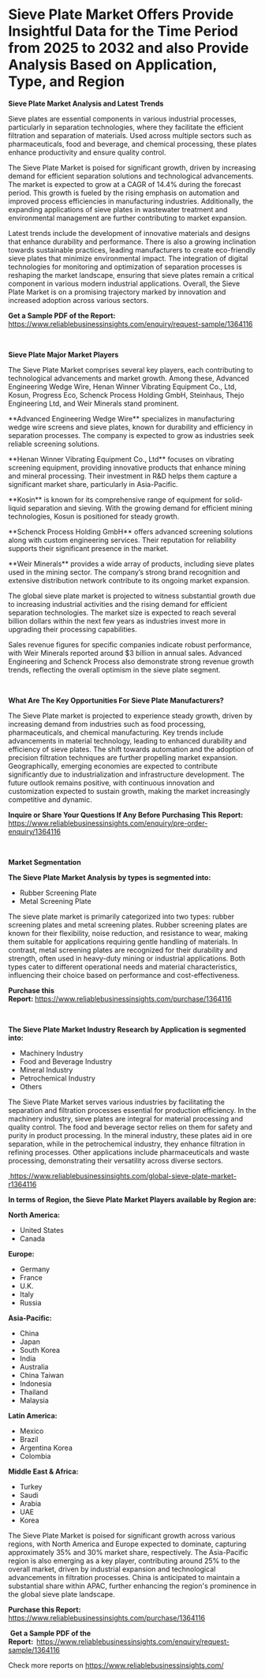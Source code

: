 <p><h1>Sieve Plate Market Offers Provide Insightful Data for the Time Period from 2025 to 2032 and also Provide Analysis Based on Application, Type, and Region</h1></p><p><strong>Sieve Plate Market Analysis and Latest Trends</strong></p>
<p><p>Sieve plates are essential components in various industrial processes, particularly in separation technologies, where they facilitate the efficient filtration and separation of materials. Used across multiple sectors such as pharmaceuticals, food and beverage, and chemical processing, these plates enhance productivity and ensure quality control.</p><p>The Sieve Plate Market is poised for significant growth, driven by increasing demand for efficient separation solutions and technological advancements. The market is expected to grow at a CAGR of 14.4% during the forecast period. This growth is fueled by the rising emphasis on automation and improved process efficiencies in manufacturing industries. Additionally, the expanding applications of sieve plates in wastewater treatment and environmental management are further contributing to market expansion.</p><p>Latest trends include the development of innovative materials and designs that enhance durability and performance. There is also a growing inclination towards sustainable practices, leading manufacturers to create eco-friendly sieve plates that minimize environmental impact. The integration of digital technologies for monitoring and optimization of separation processes is reshaping the market landscape, ensuring that sieve plates remain a critical component in various modern industrial applications. Overall, the Sieve Plate Market is on a promising trajectory marked by innovation and increased adoption across various sectors.</p></p>
<p><strong>Get a Sample PDF of the Report:&nbsp;</strong> <a href="https://www.reliablebusinessinsights.com/enquiry/request-sample/1364116?utm_campaign=2227&utm_medium=2&utm_source=Github&utm_content=ia&utm_term=07022025&utm_id=sieve-plate">https://www.reliablebusinessinsights.com/enquiry/request-sample/1364116</a></p>
<p>&nbsp;</p>
<p><strong>Sieve Plate Major Market Players</strong></p>
<p><p>The Sieve Plate Market comprises several key players, each contributing to technological advancements and market growth. Among these, Advanced Engineering Wedge Wire, Henan Winner Vibrating Equipment Co., Ltd, Kosun, Progress Eco, Schenck Process Holding GmbH, Steinhaus, Thejo Engineering Ltd, and Weir Minerals stand prominent.</p><p>**Advanced Engineering Wedge Wire** specializes in manufacturing wedge wire screens and sieve plates, known for durability and efficiency in separation processes. The company is expected to grow as industries seek reliable screening solutions.</p><p>**Henan Winner Vibrating Equipment Co., Ltd** focuses on vibrating screening equipment, providing innovative products that enhance mining and mineral processing. Their investment in R&D helps them capture a significant market share, particularly in Asia-Pacific.</p><p>**Kosin** is known for its comprehensive range of equipment for solid-liquid separation and sieving. With the growing demand for efficient mining technologies, Kosun is positioned for steady growth.</p><p>**Schenck Process Holding GmbH** offers advanced screening solutions along with custom engineering services. Their reputation for reliability supports their significant presence in the market. </p><p>**Weir Minerals** provides a wide array of products, including sieve plates used in the mining sector. The company’s strong brand recognition and extensive distribution network contribute to its ongoing market expansion.</p><p>The global sieve plate market is projected to witness substantial growth due to increasing industrial activities and the rising demand for efficient separation technologies. The market size is expected to reach several billion dollars within the next few years as industries invest more in upgrading their processing capabilities.</p><p>Sales revenue figures for specific companies indicate robust performance, with Weir Minerals reported around $3 billion in annual sales. Advanced Engineering and Schenck Process also demonstrate strong revenue growth trends, reflecting the overall optimism in the sieve plate segment.</p></p>
<p>&nbsp;</p>
<p><strong>What Are The Key Opportunities For Sieve Plate Manufacturers?</strong></p>
<p><p>The Sieve Plate market is projected to experience steady growth, driven by increasing demand from industries such as food processing, pharmaceuticals, and chemical manufacturing. Key trends include advancements in material technology, leading to enhanced durability and efficiency of sieve plates. The shift towards automation and the adoption of precision filtration techniques are further propelling market expansion. Geographically, emerging economies are expected to contribute significantly due to industrialization and infrastructure development. The future outlook remains positive, with continuous innovation and customization expected to sustain growth, making the market increasingly competitive and dynamic.</p></p>
<p><strong>Inquire or Share Your Questions If Any Before Purchasing This Report:</strong> <a href="https://www.reliablebusinessinsights.com/enquiry/pre-order-enquiry/1364116?utm_campaign=2227&utm_medium=2&utm_source=Github&utm_content=ia&utm_term=07022025&utm_id=sieve-plate">https://www.reliablebusinessinsights.com/enquiry/pre-order-enquiry/1364116</a></p>
<p>&nbsp;</p>
<p><strong>Market Segmentation</strong></p>
<p><strong>The Sieve Plate Market Analysis by types is segmented into:</strong></p>
<p><ul><li>Rubber Screening Plate</li><li>Metal Screening Plate</li></ul></p>
<p><p>The sieve plate market is primarily categorized into two types: rubber screening plates and metal screening plates. Rubber screening plates are known for their flexibility, noise reduction, and resistance to wear, making them suitable for applications requiring gentle handling of materials. In contrast, metal screening plates are recognized for their durability and strength, often used in heavy-duty mining or industrial applications. Both types cater to different operational needs and material characteristics, influencing their choice based on performance and cost-effectiveness.</p></p>
<p><strong>Purchase this Report:&nbsp;</strong><a href="https://www.reliablebusinessinsights.com/purchase/1364116?utm_campaign=2227&utm_medium=2&utm_source=Github&utm_content=ia&utm_term=07022025&utm_id=sieve-plate">https://www.reliablebusinessinsights.com/purchase/1364116</a></p>
<p>&nbsp;</p>
<p><strong>The Sieve Plate Market Industry Research by Application is segmented into:</strong></p>
<p><ul><li>Machinery Industry</li><li>Food and Beverage Industry</li><li>Mineral Industry</li><li>Petrochemical Industry</li><li>Others</li></ul></p>
<p><p>The Sieve Plate Market serves various industries by facilitating the separation and filtration processes essential for production efficiency. In the machinery industry, sieve plates are integral for material processing and quality control. The food and beverage sector relies on them for safety and purity in product processing. In the mineral industry, these plates aid in ore separation, while in the petrochemical industry, they enhance filtration in refining processes. Other applications include pharmaceuticals and waste processing, demonstrating their versatility across diverse sectors.</p></p>
<p><a href="https://www.reliablebusinessinsights.com/global-sieve-plate-market-r1364116?utm_campaign=2227&utm_medium=2&utm_source=Github&utm_content=ia&utm_term=07022025&utm_id=sieve-plate">&nbsp;https://www.reliablebusinessinsights.com/global-sieve-plate-market-r1364116</a></p>
<p><strong>In terms of Region, the Sieve Plate Market Players available by Region are:</strong></p>
<p>
    <p> <strong> North America: </strong>
        <ul>
            <li>United States</li>
            <li>Canada</li>
        </ul>
        </p> 
    <p> <strong> Europe: </strong>
        <ul>
            <li>Germany</li>
            <li>France</li>
            <li>U.K.</li>
            <li>Italy</li>
            <li>Russia</li>
        </ul>
        </p> 
    <p> <strong> Asia-Pacific: </strong>
        <ul>
            <li>China</li>
            <li>Japan</li>
            <li>South Korea</li>
            <li>India</li>
            <li>Australia</li>
            <li>China Taiwan</li>
            <li>Indonesia</li>
            <li>Thailand</li>
            <li>Malaysia</li>
        </ul>
        </p> 
    <p> <strong> Latin America: </strong>
        <ul>
            <li>Mexico</li>
            <li>Brazil</li>
            <li>Argentina Korea</li>
            <li>Colombia</li>
        </ul>
        </p> 
    <p> <strong> Middle East & Africa: </strong>
        <ul>
            <li>Turkey</li>
            <li>Saudi</li>
            <li>Arabia</li>
            <li>UAE</li>
            <li>Korea</li>
        </ul>
    </p>
    </p>
<p><p>The Sieve Plate Market is poised for significant growth across various regions, with North America and Europe expected to dominate, capturing approximately 35% and 30% market share, respectively. The Asia-Pacific region is also emerging as a key player, contributing around 25% to the overall market, driven by industrial expansion and technological advancements in filtration processes. China is anticipated to maintain a substantial share within APAC, further enhancing the region's prominence in the global sieve plate landscape.</p></p>
<p><strong>Purchase this Report: </strong><a href="https://www.reliablebusinessinsights.com/purchase/1364116?utm_campaign=2227&utm_medium=2&utm_source=Github&utm_content=ia&utm_term=07022025&utm_id=sieve-plate">https://www.reliablebusinessinsights.com/purchase/1364116</a></p>
<p>&nbsp;<strong>Get a Sample PDF of the Report:&nbsp;&nbsp;</strong><a href="https://www.reliablebusinessinsights.com/enquiry/request-sample/1364116?utm_campaign=2227&utm_medium=2&utm_source=Github&utm_content=ia&utm_term=07022025&utm_id=sieve-plate">https://www.reliablebusinessinsights.com/enquiry/request-sample/1364116</a></p>
<p><strong></strong></p>
<p>Check more reports on <a href="https://www.reliablebusinessinsights.com/?utm_campaign=2227&utm_medium=2&utm_source=Github&utm_content=ia&utm_term=07022025&utm_id=sieve-plate">https://www.reliablebusinessinsights.com/</a></p>